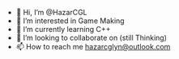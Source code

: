 - 👋 Hi, I’m @HazarCGL
- 👀 I’m interested in Game Making
- 🌱 I’m currently learning C++
- 💞️ I’m looking to collaborate on (still Thinking)
- 📫 How to reach me hazarcglyn@outlook.com


<!---
HazarCGL/HazarCGL is a ✨ special ✨ repository because its `README.md` (this file) appears on your GitHub profile.
You can click the Preview link to take a look at your changes.
--->

